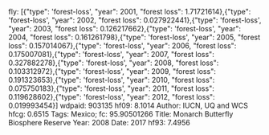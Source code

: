 fly: [{"type": 'forest-loss', "year": 2001, "forest loss": 1.71721614},{"type": 'forest-loss', "year": 2002, "forest loss": 0.027922441},{"type": 'forest-loss', "year": 2003, "forest loss": 0.126217662},{"type": 'forest-loss', "year": 2004, "forest loss": 0.161261798},{"type": 'forest-loss', "year": 2005, "forest loss": 0.157014067},{"type": 'forest-loss', "year": 2006, "forest loss": 0.175007081},{"type": 'forest-loss', "year": 2007, "forest loss": 0.327882278},{"type": 'forest-loss', "year": 2008, "forest loss": 0.103312972},{"type": 'forest-loss', "year": 2009, "forest loss": 0.191323653},{"type": 'forest-loss', "year": 2010, "forest loss": 0.075750183},{"type": 'forest-loss', "year": 2011, "forest loss": 0.119628602},{"type": 'forest-loss', "year": 2012, "forest loss": 0.019993454}]
wdpaid: 903135
hf09: 8.1014
Author: IUCN, UQ and WCS
hfcg: 0.6515
Tags: Mexico;
fc: 95.90501266
Title: Monarch Butterfly Biosphere Reserve
Year: 2008
Date: 2017
hf93: 7.4956
